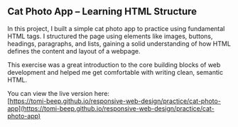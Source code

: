 ## Cat Photo App – Learning HTML Structure

In this project, I built a simple cat photo app to practice using fundamental HTML tags. I structured the page using elements like images, buttons, headings, paragraphs, and lists, gaining a solid understanding of how HTML defines the content and layout of a webpage.

This exercise was a great introduction to the core building blocks of web development and helped me get comfortable with writing clean, semantic HTML.

You can view the live version here:  
[https://tomi-beep.github.io/responsive-web-design/practice/cat-photo-app](https://tomi-beep.github.io/responsive-web-design/practice/cat-photo-app)
